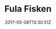 ---
title: "Fula Fisken"
site_link: "http://www.fulafisken.se/"
description: "Independent Game Studio"
location: "Stockholm"
active: true
active_from: "2010-01-01"
active_to: ""
tags: []
date: "2017-05-08T13:30:51Z"
---